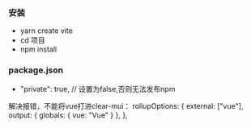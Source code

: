 ### 安装
- yarn create vite
- cd 项目
- npm install

### package.json
- "private": true, // 设置为false,否则无法发布npm

解决报错，不能将vue打进clear-mui：
rollupOptions: {
external: ["vue"],
output: {
globals: {
vue: "Vue"
}
},
},
